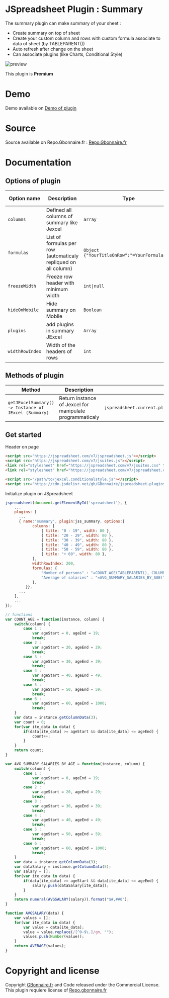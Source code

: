 # JSpreadsheet Plugin : Summary

The summary plugin can make summary of your sheet :
- Create summary on top of sheet
- Create your custom column and rows with custom formula associate to data of sheet (by TABLEPARENT())
- Auto refresh after change on the sheet
- Can associate plugins (like Charts, Conditional Style)


![preview](https://user-images.githubusercontent.com/52194475/104009060-b5201180-51aa-11eb-99f2-aea4445b9612.png)


This plugin is **Premium**

# Demo

Demo available on [Demo of plugin](https://demo.gbonnaire.fr/jExcel/plugin.summary.php)

# Source

Source available on Repo.Gbonnaire.fr : [Repo.Gbonnaire.fr](https://repo.gbonnaire.fr/product/jexcel-plugin-summary)

# Documentation
## Options of plugin
<table>
	<thead>
		<tr>
			<th>Option name</th>
			<th>Description</th>
			<th>Type</th>
			<th>Default Value</th>
		</tr>
	</thead>
	<tbody>
                 <tr>
			<td><code>columns</code></td>
			<td>Defined all columns of summary like Jexcel</td>
			<td><code>array</code></td>
			<td><code>[]</code></td>
		</tr>
		<tr>
			<td><code>formulas</code></td>
			<td>List of formulas per row (automaticaly repliqued on all column)</td>
			<td><code>Object {"YourTitleOnRow":"=YourFormula()"}</code></td>
			<td><code>{}</code></td>
		</tr>
		<tr>
			<td><code>freezeWidth</code></td>
			<td>Freeze row header with minimum width</td>
			<td><code>int|null</code></td>
			<td><code>null</code></td>
		</tr>
		<tr>
			<td><code>hideOnMobile</code></td>
			<td>Hide summary on Mobile</td>
			<td><code>Boolean</code></td>
			<td><code>false</code></td>
		</tr>
		<tr>
			<td><code>plugins</code></td>
			<td>add plugins in summary JExcel</td>
			<td><code>Array</code></td>
			<td><code>[]</code></td>
		</tr>
		<tr>
			<td><code>widthRowIndex</code></td>
			<td>Width of the headers of rows</td>
			<td><code>int</code></td>
			<td><code>50</code></td>
		</tr>
	</tbody>
</table>

## Methods of plugin

<table>
	<thead>
		<tr>
			<th>Method</th>
			<th>Description</th>
			<th>Example</th>
		</tr>
	</thead>
	<tbody>
		<tr>
			<td><code>getJExcelSummary() -> Instance of JExcel (Summary)</code></td>
			<td>Return instance of Jexcel for manipulate programmaticaly</td>
			<td><code>jspreadsheet.current.plugins.summary.getJExcelSummary();</code></td>
		</tr>
	</tbody>
</table>

## Get started

Header on page
```HTML
<script src="https://jspreadsheet.com/v7/jspreadsheet.js"></script>
<script src="https://jspreadsheet.com/v7/jsuites.js"></script>
<link rel="stylesheet" href="https://jspreadsheet.com/v7/jsuites.css" type="text/css" />
<link rel="stylesheet" href="https://jspreadsheet.com/v7/jspreadsheet.css" type="text/css" />

<script src="/path/to/jexcel.conditionalstyle.js"></script>
<script src="https://cdn.jsdelivr.net/gh/GBonnaire/jspreadsheet-plugins-and-editors@latest/plugins/dist/rowHeaderRename.min.js"></script>

```

Initialize plugin on JSpreadsheet
```JavaScript
jspreadsheet(document.getElementById('spreadsheet'), {
	...
	plugins: [
      ...
   	  { name:'summary', plugin:jss_summary, options:{
            columns: [
                { title: "0 - 19", width: 80 },
                { title: "20 - 29", width: 80 },
                { title: "30 - 39", width: 80 },
                { title: "40 - 49", width: 80 },
                { title: "50 - 59", width: 80 },
                { title: "+ 60", width: 80 },
            ],
            widthRowIndex: 200,
            formulas: {
                "Number of persons" : "=COUNT_AGE(TABLEPARENT(), COLUMN())",
                "Average of salaries" : "=AVG_SUMMARY_SALARIES_BY_AGE(TABLEPARENT(), COLUMN())",
            },
         }},
      ...  
    ],
    ...
});

// functions
var COUNT_AGE = function(instance, column) {
    switch(column) {
        case 1 :
            var ageStart = 0, ageEnd = 19;
            break;
        case 2 :
            var ageStart = 20, ageEnd = 29;
            break;
        case 3 :
            var ageStart = 30, ageEnd = 39;
            break;
        case 4 :
            var ageStart = 40, ageEnd = 49;
            break;
        case 5 :
            var ageStart = 50, ageEnd = 59;
            break;
        case 6 :
            var ageStart = 60, ageEnd = 1000;
            break;
    }
    var data = instance.getColumnData(3);
    var count = 0;
    for(var ite_data in data) {
        if(data[ite_data] >= ageStart && data[ite_data] <= ageEnd) {
            count++;
        }
    }
    return count;
}

var AVG_SUMMARY_SALARIES_BY_AGE = function(instance, column) {
    switch(column) {
        case 1 :
            var ageStart = 0, ageEnd = 19;
            break;
        case 2 :
            var ageStart = 20, ageEnd = 29;
            break;
        case 3 :
            var ageStart = 30, ageEnd = 39;
            break;
        case 4 :
            var ageStart = 40, ageEnd = 49;
            break;
        case 5 :
            var ageStart = 50, ageEnd = 59;
            break;
        case 6 :
            var ageStart = 60, ageEnd = 1000;
            break;
    }
    var data = instance.getColumnData(3);
    var dataSalary = instance.getColumnData(5);
    var salary = [];
    for(var ite_data in data) {
        if(data[ite_data] >= ageStart && data[ite_data] <= ageEnd) {
            salary.push(dataSalary[ite_data]);
        }
    }
    return numeral(AVGSALARY(salary)).format("$#,##0");
}

function AVGSALARY(data) {
    var values = [];
    for(var ite_data in data) {
        var value = data[ite_data];
        value = value.replace(/[^0-9\.]/gm, "");
        values.push(Number(value));
    }
    return AVERAGE(values);
}
```

# Copyright and license

Copyright [GBonnaire.fr](https://www.gbonnaire.fr) and Code released under the Commercial License. This plugin requiere license of [Repo.gbonnaire.fr](https://repo.gbonnaire.fr)
